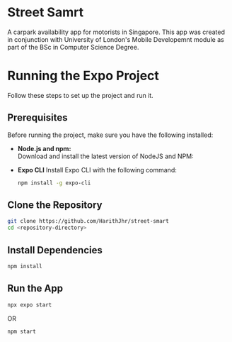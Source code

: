 # Street Samrt
A carpark availability app for motorists in Singapore. This app was created in conjunction with University of London's Mobile Developemnt module as part of the BSc in Computer Science Degree.



# Running the Expo Project
Follow these steps to set up the project and run it.

## Prerequisites

Before running the project, make sure you have the following installed:

- **Node.js and npm:**  
  Download and install the latest version of NodeJS and NPM:

- **Expo CLI**
  Install Expo CLI with the following command:
  ```bash
  npm install -g expo-cli
  ```

## Clone the Repository

```bash
git clone https://github.com/HarithJhr/street-smart
cd <repository-directory>
```

## Install Dependencies
```bash
npm install
```

## Run the App
```bash
npx expo start
```
OR
```bash
npm start
```
